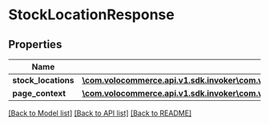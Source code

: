 # StockLocationResponse

## Properties
Name | Type | Description | Notes
------------ | ------------- | ------------- | -------------
**stock_locations** | [**\com.volocommerce.api.v1.sdk.invoker\com.volocommerce.api.v1.sdk.model\StockLocationResponseBean**](StockLocationResponseBean.md) |  | [optional] 
**page_context** | [**\com.volocommerce.api.v1.sdk.invoker\com.volocommerce.api.v1.sdk.model\PageContext**](PageContext.md) |  | [optional] 

[[Back to Model list]](../README.md#documentation-for-models) [[Back to API list]](../README.md#documentation-for-api-endpoints) [[Back to README]](../README.md)


